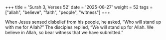 +++
title = 'Surah 3, Verses 52'
date = '2025-08-27'
weight = 52
tags = ["allah", "believe", "faith", "people", "witness"]
+++

When Jesus sensed disbelief from his people, he asked, “Who will stand up with me for Allah?” The disciples replied, “We will stand up for Allah. We believe in Allah, so bear witness that we have submitted.”